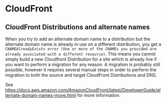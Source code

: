 # CloudFront

## CloudFront Distributions and alternate names

When you try to add an alternate domain name to a distribution but the alternate domain name is already in use on a different distribution, you get a `CNAMEAlreadyExists error (One or more of the CNAMEs you provided are already associated with a different resource)`. This means you cannot simply build a new Cloudfront Distribution for a site which is already live if you want to perform a migration for any reason. A migration is probably still possible, however it requires several manual steps in order to perform the migration to both the source and target CloudFront Distributions and DNS.

See <https://docs.aws.amazon.com/AmazonCloudFront/latest/DeveloperGuide/alternate-domain-names-move.html> for more information.
